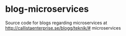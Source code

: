 # blog-microservices

Source code for blogs regarding microservices at http://callistaenterprise.se/blogg/teknik/# microservices
